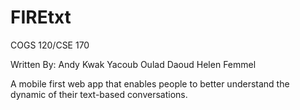 # FIREtxt
COGS 120/CSE 170

Written By: Andy Kwak
            Yacoub Oulad Daoud
            Helen Femmel

A mobile first web app that enables people to better understand the dynamic of their text-based conversations.
